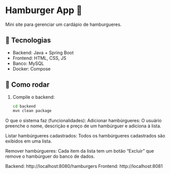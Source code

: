# Hamburger App 🍔

Mini site para gerenciar um cardápio de hamburgueres.

## 🚀 Tecnologias
- Backend: Java + Spring Boot
- Frontend: HTML, CSS, JS
- Banco: MySQL
- Docker: Compose

## 🔧 Como rodar

1. Compile o backend:
   ```bash
   cd backend
   mvn clean package

O que o sistema faz (funcionalidades):
Adicionar hambúrgueres:
O usuário preenche o nome, descrição e preço de um hambúrguer e adiciona à lista.

Listar hambúrgueres cadastrados:
Todos os hambúrgueres cadastrados são exibidos em uma lista.

Remover hambúrgueres:
Cada item da lista tem um botão “Excluir” que remove o hambúrguer do banco de dados.

Backend: http://localhost:8080/hamburgers
Frontend: http://localhost:8081
